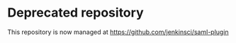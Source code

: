 Deprecated repository
=====================

This repository is now managed at https://github.com/jenkinsci/saml-plugin
